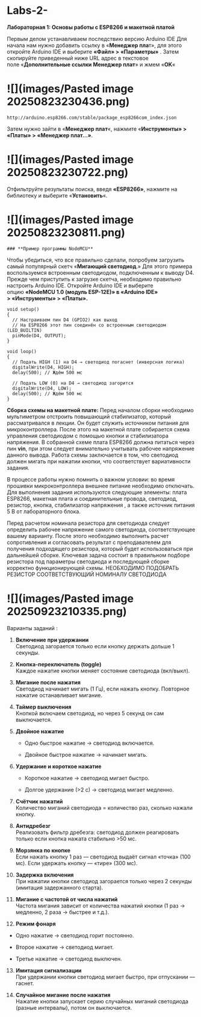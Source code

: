# Labs-2-
**Лабораторная 1: Основы работы с ESP8266 и макетной платой** 
 

Первым делом устанавливаем ​​последствию версию Arduino IDE Для начала нам нужно добавить ссылку в «**Менеджер пла**т», для этого откройте Arduino IDE и выберите **«Файл» > «Параметры»** . Затем скопируйте приведенный ниже URL адрес в текстовое поле «**Дополнительные ссылки Менеджер плат**» и жмем «**OK**«
# ![](images/Pasted image 20250823230436.png)


```http://arduino.esp8266.com/stable/package_esp8266com_index.json ```




Затем нужно зайти в «**Менеджер плат**«, нажмите «**Инструменты» > «Платы» > «Менеджер плат…»**. 
# ![](images/Pasted image 20250823230722.png)


Отфильтруйте результаты поиска, введя **«ESP8266»**, нажмите на библиотеку и выберите «**Установить**«.
# ![](images/Pasted image 20250823230811.png)
    ### **Пример программы NodeMCU**

Чтобы убедиться, что все правильно сделали, попробуем загрузить самый популярный скетч «**Мигающий светодиод**.»​​ Для этого примера воспользуемся встроенным светодиодом, подключенным к выводу D4.  
Прежде чем приступить к загрузке скетча, необходимо правильно настроить Arduino IDE. Откройте Arduino IDE и выберите опцию **«NodeMCU 1.0 (модуль ESP-12E)» в «Arduino IDE» > «Инструменты» > «Платы».**

```
void setup()
{
  // Настраиваем пин D4 (GPIO2) как выход
  // На ESP8266 этот пин соединён со встроенным светодиодом (LED_BUILTIN)
  pinMode(D4, OUTPUT);
}

void loop()
{
  // Подать HIGH (1) на D4 → светодиод погаснет (инверсная логика)
  digitalWrite(D4, HIGH);
  delay(500); // Ждём 500 мс

  // Подать LOW (0) на D4 → светодиод загорится
  digitalWrite(D4, LOW);
  delay(500); // Ждём 500 мс
}
```
**Сборка схемы на макетной плате:**
	Перед началом сборки необходимо мультиметром отстроить повышающий стабилизатор, который рассматривался в лекции. Он будет служить источником питания для микроконтроллера. После этого на макетной плате собирается схема управления светодиодом с помощью кнопки и стабилизатора напряжения. В собранной схеме плата ESP8266 должна питаться через пин **vin**, при этом следует внимательно учитывать рабочее напряжение данного вывода. Работа схемы заключается в том, что светодиод должен мигать при нажатии кнопки, что соответствует вариативности задания.

В процессе работы нужно помнить о важном условии: во время прошивки микроконтроллера внешнее питание необходимо отключать. Для выполнения задания используются следующие элементы: плата ESP8266, макетная плата и соединительные провода, светодиод, резистор, кнопка, стабилизатор напряжения , а также источник питания 5 В от лабораторного блока.

Перед расчетом номинала резистора для светодиода следует определить рабочее напряжение самого светодиода, соответствующее вашему варианту. После этого необходимо выполнить расчет сопротивления и согласовать результат с преподавателем для получения подходящего резистора, который будет использоваться при дальнейшей сборке. Ключевая задача состоит в правильном подборе резистора под параметры светодиода и последующей сборке корректно функционирующей схемы.
НЕОБХОДИМО ПОДОБРАТЬ РЕЗИСТОР СООТВЕТСТВУЮЩИЙ НОМИНАЛУ СВЕТОДИОДА 
# ![](images/Pasted image 20250923210335.png)
Варианты заданий :
1. **Включение при удержании**  
    Светодиод загорается только если кнопку держать дольше 1 секунды.
    
2. **Кнопка-переключатель (toggle)**  
    Каждое нажатие кнопки меняет состояние светодиода (вкл/выкл).
    
3. **Мигание после нажатия**  
    Светодиод начинает мигать (1 Гц), если нажать кнопку. Повторное нажатие останавливает мигание.
    
4. **Таймер выключения**  
    Кнопкой включаем светодиод, но через 5 секунд он сам выключается.
    
5. **Двойное нажатие**
    
    - Одно быстрое нажатие → светодиод включается.
        
    - Двойное быстрое нажатие → начинает мигать.
        
6. **Удержание и короткое нажатие**
    
    - Короткое нажатие → светодиод мигает быстро.
        
    - Долгое удержание (>2 с) → светодиод мигает медленно.
        
7. **Счётчик нажатий**  
    Количество миганий светодиода = количество раз, сколько нажали кнопку.
    
8. **Антидребезг**  
    Реализовать фильтр дребезга: светодиод должен реагировать только если кнопка нажата стабильно >50 мс.
    
9. **Морзянка по кнопке**  
    Если нажать кнопку 1 раз — светодиод выдаёт сигнал «точка» (100 мс). Если удержать кнопку — «тире» (300 мс).
    
10. **Задержка включения**  
    При нажатии кнопки светодиод загорается только через 2 секунды (имитация задержанного старта).
    
11. **Мигание с частотой от числа нажатий**  
    Частота мигания зависит от количества нажатий кнопки (1 раз → медленно, 2 раза → быстрее и т.д.).
    
12. **Режим фонаря**
    

- Одно нажатие → светодиод горит постоянно.
    
- Второе нажатие → светодиод мигает.
    
- Третье нажатие → светодиод выключен.
    

13. **Имитация сигнализации**  
    При удержании кнопки светодиод мигает быстро, при отпускании — гаснет.
    
14. **Случайное мигание после нажатия**  
    Нажатие кнопки запускает серию случайных миганий светодиода (разные интервалы), потом он выключается.
